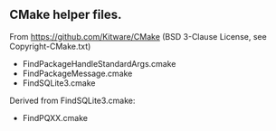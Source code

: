 ## CMake helper files.

From https://github.com/Kitware/CMake (BSD 3-Clause License, see Copyright-CMake.txt)
- FindPackageHandleStandardArgs.cmake
- FindPackageMessage.cmake
- FindSQLite3.cmake

Derived from FindSQLite3.cmake:
- FindPQXX.cmake
